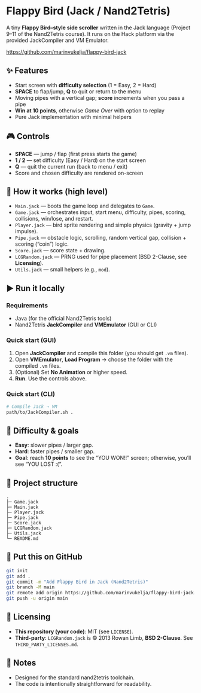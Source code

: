 # Flappy Bird (Jack / Nand2Tetris)

A tiny **Flappy Bird–style side scroller** written in the Jack language (Project 9–11 of the Nand2Tetris course). It runs on the Hack platform via the provided JackCompiler and VM Emulator.

https://github.com/marinvukelja/flappy-bird-jack

## ✨ Features
- Start screen with **difficulty selection** (1 = Easy, 2 = Hard)
- **SPACE** to flap/jump, **Q** to quit or return to the menu
- Moving pipes with a vertical gap; **score** increments when you pass a pipe
- **Win at 10 points**, otherwise _Game Over_ with option to replay
- Pure Jack implementation with minimal helpers

## 🎮 Controls
- **SPACE** — jump / flap (first press starts the game)
- **1 / 2** — set difficulty (Easy / Hard) on the start screen
- **Q** — quit the current run (back to menu / exit)
- Score and chosen difficulty are rendered on-screen

## 🧱 How it works (high level)
- `Main.jack` — boots the game loop and delegates to `Game`.
- `Game.jack` — orchestrates input, start menu, difficulty, pipes, scoring, collisions, win/lose, and restart.
- `Player.jack` — bird sprite rendering and simple physics (gravity + jump impulse).
- `Pipe.jack` — obstacle logic, scrolling, random vertical gap, collision + scoring (“coin”) logic.
- `Score.jack` — score state + drawing.
- `LCGRandom.jack` — PRNG used for pipe placement (BSD 2-Clause, see **Licensing**).
- `Utils.jack` — small helpers (e.g., `mod`).

## ▶️ Run it locally

### Requirements
- Java (for the official Nand2Tetris tools)
- Nand2Tetris **JackCompiler** and **VMEmulator** (GUI or CLI)

### Quick start (GUI)
1. Open **JackCompiler** and compile this folder (you should get `.vm` files).
2. Open **VMEmulator**, **Load Program** → choose the folder with the compiled `.vm` files.
3. (Optional) Set **No Animation** or higher speed.
4. **Run**. Use the controls above.

### Quick start (CLI)
```bash
# Compile Jack → VM
path/to/JackCompiler.sh .
```

## 🧪 Difficulty & goals
- **Easy**: slower pipes / larger gap.
- **Hard**: faster pipes / smaller gap.
- **Goal**: reach **10 points** to see the “YOU WON!!” screen; otherwise, you’ll see “YOU LOST :(”.

## 📁 Project structure
```
.
├─ Game.jack
├─ Main.jack
├─ Player.jack
├─ Pipe.jack
├─ Score.jack
├─ LCGRandom.jack
├─ Utils.jack
└─ README.md
```

## 🚀 Put this on GitHub
```bash
git init
git add .
git commit -m "Add Flappy Bird in Jack (Nand2Tetris)"
git branch -M main
git remote add origin https://github.com/marinvukelja/flappy-bird-jack.git
git push -u origin main
```

## 🧾 Licensing
- **This repository (your code)**: MIT (see `LICENSE`).
- **Third-party**: `LCGRandom.jack` is © 2013 Rowan Limb, **BSD 2-Clause**. See `THIRD_PARTY_LICENSES.md`.

## 🙌 Notes
- Designed for the standard nand2tetris toolchain.
- The code is intentionally straightforward for readability.
